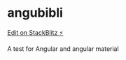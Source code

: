 # angubibli

[Edit on StackBlitz ⚡️](https://stackblitz.com/edit/angubibli)

A test for Angular and angular material
